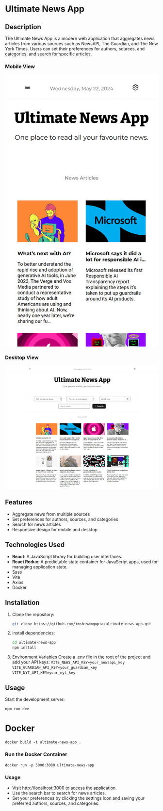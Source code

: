 # Ultimate News App

## Description

The Ultimate News App is a modern web application that aggregates news articles from various sources such as NewsAPI, The Guardian, and The New York Times. Users can set their preferences for authors, sources, and categories, and search for specific articles.

### Mobile View

![Image Alt Text](ss1.png)

### Desktop View

![Image Alt Text](ss2.jpeg)

## Features

- Aggregate news from multiple sources
- Set preferences for authors, sources, and categories
- Search for news articles
- Responsive design for mobile and desktop

## Technologies Used

- **React**: A JavaScript library for building user interfaces.
- **React Redux**: A predictable state container for JavaScript apps, used for managing application state.
- Sass
- Vite
- Axios
- Docker

## Installation

1. Clone the repository:

   ```bash
   git clone https://github.com/imshivamgupta/ultimate-news-app.git
   ```

2. Install dependencies:

   ```bash
   cd ultimate-news-app
   npm install
   ```

3. Environment Variables
   Create a .env file in the root of the project and add your API keys:
   `VITE_NEWS_API_KEY=your_newsapi_key
VITE_GUARDIAN_API_KEY=your_guardian_key
VITE_NYT_API_KEY=your_nyt_key`

## Usage

Start the development server:

```bash
npm run dev
```

# Docker

`docker build -t ultimate-news-app .
`

### Run the Docker Container

`docker run -p 3000:3000 ultimate-news-app
`

### Usage

- Visit http://localhost:3000 to access the application.
- Use the search bar to search for news articles.
- Set your preferences by clicking the settings icon and saving your preferred authors, sources, and categories.
